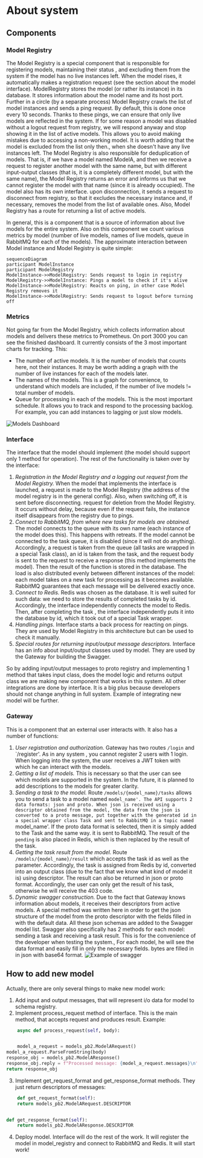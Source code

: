 # About system

## Components

### Model Registry

The Model Registry is a special component that is responsible for registering models, maintaining their status
, and excluding them from the system if the model has no live instances left. When the model rises, it automatically
makes a registration request (see the section about the model interface). ModelRegistry stores the model (or rather its
instance)
in its database. It stores information about the model name and its host port. Further in a circle (by a separate
process) Model
Registry crawls the list of model instances and sends a ping request. By default, this is done once every 10 seconds.
Thanks
to these pings, we can ensure that only live models are reflected in the system. If for some reason a model was disabled
without a logout request from registry, we will respond anyway and stop showing it in the list of active models. This
allows
you to avoid making mistakes due to accessing a non-working model. It is worth adding that the model is excluded from
the list only then.,
when she doesn't have any live instances left. The Model Registry is also responsible for deduplication of models. That
is, if
we have a model named ModelA, and then we receive a request to register another model with the same name, but with
different
input-output classes (that is, it is a completely different model, but with the same name), the Model Registry returns
an error and informs
us that we cannot register the model with that name (since it is already occupied). The model also has its own
interface.
upon disconnection, it sends a request to disconnect from registry, so that it excludes the necessary instance and, if
necessary, removes
the model from the list of available ones. Also, Model Registry has a route for returning a list of active models.

In general, this is a component that is a source of information about live models for the entire system. Also on this
component
we count various metrics by model (number of live models, names of live models, queue in RabbitMQ for each
of the models). The approximate interaction between Model instance and Model Registry is quite simple:

```mermaid 
sequenceDiagram 
participant ModelInstance 
participant ModelRegistry  
ModelInstance->>ModelRegistry: Sends request to login in registry
ModelRegistry->>ModelInstance: Pings a model to check if it's alive
ModelInstance->>ModelRegistry: Reacts on ping, in other case Model Registry removes it
ModelInstance->>ModelRegistry: Sends request to logout before turning off
```

### Metrics

Not going far from the Model Registry, which collects information about models and delivers these metrics to Prometheus.
On port 3000
you can see the finished dashboard. It currently consists of the 3 most important charts for tracking. This:

- The number of active models. It is the number of models that counts here, not their instances. It may be worth
  adding a graph with the number of live instances for each of the models later.
- The names of the models. This is a graph for convenience, to understand which models are included, if the number of
  live models !=
  total number of models.
- Queue for processing in each of the models. This is the most important schedule. It allows you to track and respond to
  the processing backlog.
  For example, you can add instances to lagging or just slow models.

![Models Dashboard](images/dashboard.png)

### Interface

The interface that the model should implement (the model should support only 1 method for operation). The rest of the
functionality
is taken over by the interface:

1) *Registration in the Model Registry and a logging out request from the Model Registry.* When the model that
   implements the interface
   is launched, a request is made to the Model Registry (the address of the model registry is in the general config).
   Also, when switching off, it is sent before disconnecting.
   request for deletion from the Model Registry. It occurs without delay, because even if the request fails,
   the instance itself disappears from the registry due to pings.
2) *Connect to RabbitMQ, from where new tasks for models are obtained.* The model connects to the queue with its own
   name (each instance
   of the model does this). This happens with retreats. If the model cannot be connected to the task queue, it is
   disabled (since
   it will not do anything). Accordingly, a request is taken from the queue (all tasks are wrapped in a special Task
   class),
   an id is taken from the task, and the request body is sent to the request to receive a response (this method
   implements the model). Then
   the result of the function is stored in the database. The load is also distributed evenly between different instances
   of the model: each model
   takes on a new task for processing as it becomes available. RabbitMQ guarantees that each message will be delivered
   exactly once.
3) *Connect to Redis.* Redis was chosen as the database. It is well suited for such data: we need to store the results
   of completed tasks by id. Accordingly, the interface independently connects the model to Redis. Then, after
   completing the task
   , the interface independently puts it into the database by id, which it took out of a special Task wrapper.
4) *Handling pings.* Interface starts a back process for reacting on pings. They are used by Model Registry in this
   architecture
   but can be used to check it manually.
5) *Special routes for returning input/output message descriptors.* Interface has an info about input/output classes
   used
   by model. They are used by the Gateway for building the Swagger.

So by adding input/output messages to proto registry and implementing 1 method that takes input class, does the model
logic
and returns output class we are making new component that works in this system. All other integrations are done by
interface.
It is a big plus because developers should not change anything in full system. Example of integrating new model will be
further.

### Gateway

This is a component that an external user interacts with. It also has a number of functions:

1) *User registration and authorization.* Gateway has two routes `/login` and `/register'. As in any system
   , you cannot register 2 users with 1 login. When logging into the system, the user receives a JWT token with which
   he can interact with the models.
2) *Getting a list of models.* This is necessary so that the user can see which models are supported in the system.
   In the future, it is planned to add descriptions to the models for greater clarity.
3) *Sending a task to the model.* Route `/models/{model_name}/tasks` allows you to send a task to a model named `model_name'.
The API supports 2 data formats: json and proto. When json is received using a descriptor obtained from the model, the data from the json
is converted to a proto message, put together with the generated id in a special wrapper class Task and sent to RabbitMQ
in a topic named `model_name'. If the proto data format is selected, then it is simply added to the Task and the same
   way.
   it is sent to RabbitMQ. The result of the `pending` is also placed in Redis, which is then replaced by the result of
   the task.
4) *Getting the task result from the model.* Route `/models/{model_name}/result` which accepts the task id as well as
   the parameter.
   Accordingly, the task is assigned from Redis by id, converted into an output class (due to the fact that we know what
   kind of model it is)
   using descriptor. The result can also be returned in json or proto format. Accordingly, the user can
   only get the result of his task, otherwise he will receive the 403 code.
5) *Dynamic swagger construction.* Due to the fact that Gateway knows information about models, it receives
   their descriptors from active models. A special method was written here in order to get the json structure of the
   model from the proto descriptor with the fields filled
   in with the default data. All these json schemas are added to the Swagger model list. Swagger also specifically has 2
   methods for each model: sending a task and receiving a task result. This is for the convenience of the developer when
   testing the system.,
   For each model, he will see the data format and easily fill in only the necessary fields. bytes are filled in in json
   with base64 format.
   ![Example of swagger](images/swagger.png)

## How to add new model

Actually, there are only several things to make new model work:

1) Add input and output messages, that will represent i/o data for model to schema registry.
2) Implement process_request method of interface. This is the main method, that accepts request and produces result.
   Example:

```python
    async def process_request(self, body):


    model_a_request = models_pb2.ModelARequest()
model_a_request.ParseFromString(body)
response_obj = models_pb2.ModelAResponse()
response_obj.reply = f"Processed message: {model_a_request.messages}\n"
return response_obj
```

3) Implement get_request_format and get_response_format methods. They just return descriptors of messages:

```python
    def get_request_format(self):
    return models_pb2.ModelARequest.DESCRIPTOR


def get_response_format(self):
    return models_pb2.ModelAResponse.DESCRIPTOR
```

4) Deploy model. Interface will do the rest of the work. It will register the model in model_registry and connect to
   RabbitMQ and Redis. It will start work!